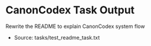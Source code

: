# CanonCodex Task Output

Rewrite the README to explain CanonCodex system flow

- Source: tasks/test_readme_task.txt
